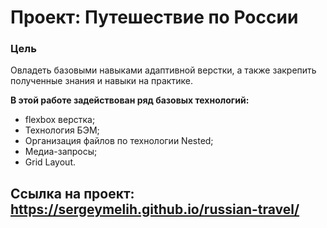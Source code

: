 # Проект: Путешествие по России

### Цель
 Овладеть базовыми навыками адаптивной верстки, а также закрепить полученные знания и навыки на практике.


**В этой работе задействован ряд базовых технологий:**
 * flexbox верстка;
 * Технология БЭМ;
 * Организация файлов по технологии Nested;
 * Медиа-запросы;
 * Grid Layout.

## Ссылка на проект: https://sergeymelih.github.io/russian-travel/

